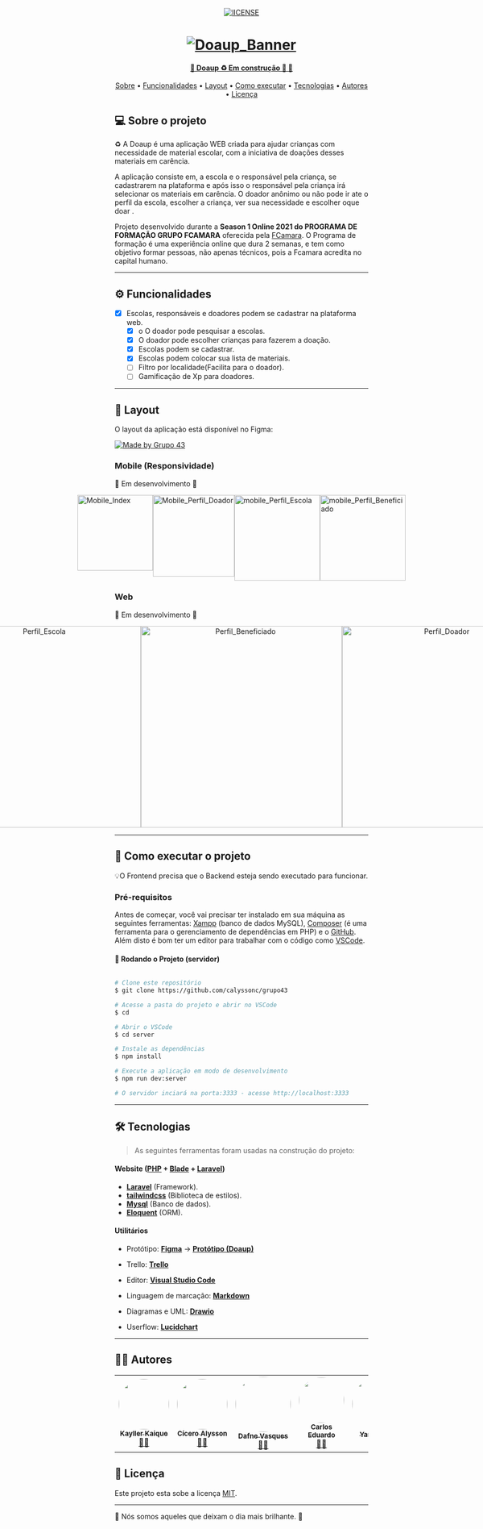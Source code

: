 
<p align="center">
  <a href="https://github.com/calyssonc/grupo43/blob/DEV/LICENSE">
  <img alt="lICENSE" src="https://img.shields.io/github/license/calyssonc/grupo43?color=orange&style=plastic">
  
 
</p>
<h1 align="center">
    <img alt="Doaup_Banner" title="Doaup_Banner" src="public\image\Banner_inicial.jpg" />
</h1>

<h4 align="center"> 
	🚧  Doaup ♻️ Em construção 🚀 🚧
</h4>

<p align="center">
 <a href="#-Sobre-o-projeto">Sobre</a> •
 <a href="#-Funcionalidades">Funcionalidades</a> •
 <a href="#-Layout">Layout</a> • 
 <a href="#-Como-executar-o-projeto">Como executar</a> • 
 <a href="#-Tecnologias">Tecnologias</a> • 
 <a href="#-Autores">Autores</a> • 
 <a href="#user-content--licença">Licença</a>
</p>


## 💻 Sobre o projeto

♻️  A Doaup é uma aplicação WEB criada para ajudar crianças com necessidade de material escolar, com a iniciativa de doações desses materiais em carência.

 A aplicação consiste em, a escola e o responsável pela criança, se cadastrarem na plataforma e após isso o responsável pela criança irá selecionar os  materiais em carência. O doador anônimo ou não pode ir ate o perfil da escola, escolher a criança, ver sua necessidade e escolher oque doar . 


Projeto desenvolvido durante a **Season 1 Online 2021 do PROGRAMA DE FORMAÇÃO GRUPO FCAMARA** oferecida pela [FCamara](https://www.fcamara.com.br/).
O Programa de formação é uma experiência online que dura 2 semanas, e tem como  objetivo formar pessoas, não apenas técnicos, pois a Fcamara acredita no capital humano.

---

## ⚙️ Funcionalidades

- [x] Escolas, responsáveis e doadores podem se cadastrar na plataforma web.
  - [x] o
  O doador pode pesquisar a escolas.
  - [x] O doador pode escolher crianças para fazerem a doação.
  - [x] Escolas podem se cadastrar.
  - [x] Escolas podem colocar sua lista de materiais.
  - [ ] Filtro por localidade(Facilita para o doador).
  - [ ] Gamificação de Xp para doadores. 

---

## 🎨 Layout

O layout da aplicação está disponível no Figma:

<a href="https://www.figma.com/file/3ICXPDFiph0syb2LbamKxE/Hackathon?node-id=127%3A1551">
  <img alt="Made by Grupo 43" src="https://img.shields.io/badge/Acessar%20Layout%20-Figma-%2304D361?color=orange&style=plastic">
</a>


### Mobile (Responsividade)
🚧 Em desenvolvimento 🚧

<p align="top"style="display: flex; align-items: flex-start; justify-content: center;">
  <img alt="Mobile_Index" title="Mobile_Index" src="public\image\mobile_Index.png"width="150" >

  <img alt="Mobile_Perfil_Doador" title="Mobile_Perfil_Doador" src="public\image\mobile_Perfil_Doador.png" width="162px">

   <img alt="mobile_Perfil_Escola" title="mobile_Perfil_Escola" src="public\image\mobile_Perfil_Escola.png" width="170px"> 

<img alt="mobile_Perfil_Beneficiado" title="mobile_Perfil_Beneficiado" src="public\image\mobile_Perfil_Beneficiado.png" width="170px"> 

</p>

### Web

🚧 Em desenvolvimento 🚧

<p align="center" style="display: flex; align-items: flex-start; justify-content: center;">

  <img alt="Perfil_Escola" title="Perfil_Escola" src="public\image\Perfil_Escola.png" width="400px">

  <img alt="Perfil_Beneficiado" title="Perfil_Beneficiado" src="public\image\Perfil_Beneficiado.png" width="400px" >

  <img alt="Perfil_Doador" title="Perfil_Doador" src="public\image\Perfil_Doador.png" width="400px" >
</p>

---

## 🚀 Como executar o projeto

💡O Frontend precisa que o Backend esteja sendo executado para funcionar.

### Pré-requisitos

Antes de começar, você vai precisar ter instalado em sua máquina as seguintes ferramentas:
[Xampp](https://www.apachefriends.org/pt_br/index.html) (banco de dados MySQL), [Composer](https://getcomposer.org/) (é uma ferramenta para o gerenciamento de dependências em PHP) e o [GitHub](https://github.com/). 
Além disto é bom ter um editor para trabalhar com o código como [VSCode](https://code.visualstudio.com/).

#### 🎲 Rodando o Projeto (servidor)

```bash

# Clone este repositório
$ git clone https://github.com/calyssonc/grupo43

# Acesse a pasta do projeto e abrir no VSCode
$ cd 

# Abrir o VSCode
$ cd server

# Instale as dependências
$ npm install

# Execute a aplicação em modo de desenvolvimento
$ npm run dev:server

# O servidor inciará na porta:3333 - acesse http://localhost:3333 

```


---

## 🛠 Tecnologias

> As seguintes ferramentas foram usadas na construção do projeto:

#### **Website**  ([PHP]()  +  [Blade]() + [Laravel]())

-   **[Laravel](https://laravel.com/)** (Framework).
-   **[tailwindcss](https://tailwindcss.com/)** (Biblioteca de estilos).
-   **[Mysql](https://www.mysql.com/)** (Banco de dados).
-   **[Eloquent](https://laravel.com/docs/5.0/eloquent)** (ORM).

#### **Utilitários**

-   Protótipo:  **[Figma](https://www.figma.com/)**  →  **[Protótipo (Doaup)](https://www.figma.com/file/3ICXPDFiph0syb2LbamKxE/Hackathon?node-id=127%3A1551)**

-   Trello:  **[Trello](https://trello.com/b/CmdF2Q6t/dev)**
-   Editor:  **[Visual Studio Code](https://code.visualstudio.com/)** 
-   Linguagem de marcação: **[Markdown](https://docs.pipz.com/central-de-ajuda/learning-center/guia-basico-de-markdown#open)**
-   Diagramas e UML:  **[Drawio](https://drive.google.com/file/d/1jb0uTJ3C2xzzjFBaJ_n0w4e7omlB2vtf/view?pli=1)**
-   Userflow:  **[Lucidchart](https://lucid.app/lucidchart/52921965-3807-456f-b99e-866596fe45b5/edit?shared=true&page=0_0#)**



---

## 👨‍💻 Autores
<table>
  <tr>
    <td align="center"><a href="https://www.linkedin.com/in/kayller-kaique/"><img style="border-radius: 50%;" src="public\image\Autores\Kayller.jpeg" width="100px;" alt=""/><br /><sub><b>Kayller Kaique</b></sub></a><br /><a href="https://www.linkedin.com/in/kayller-kaique/" title="Kayller_Perfil">👨‍🚀</a></td>
    <td align="center"><a href="https://www.linkedin.com/in/alyssondesenvolvimentoandroid/"><img style="border-radius: 50%;" src="public\image\Autores\Cicero.png" width="100px;" alt=""/><br /><sub><b>Cícero Alysson</b></sub></a><br /><a href="https://www.linkedin.com/in/alyssondesenvolvimentoandroid/" title="Cicero_Perfil">👨‍🚀</a></td>
    <td align="center"><a href="https://www.linkedin.com/in/dafne-vasques-970175147/"><img style="border-radius: 50%;" src="public\image\Autores\Dafne.png" width="110px;" alt=""/><br /><sub><b>Dafne Vasques</b></sub></a><br /><a href="https://www.linkedin.com/in/dafne-vasques-970175147/" title="Dafne_Perfil">👨‍🚀</a>  <a href="https://www.linkedin.com/in/dafne-vasques-970175147/"</a></td> 
    <td align="center"><a href="https://www.linkedin.com/in/carlos-eduardo-martins-filho-8a38b3174/"><img style="border-radius: 50%;" src="public\image\Autores\Kadu.png" width="90px;" alt=""/><br /><sub><b>Carlos Eduardo</b></sub></a><br /><a href="https://www.linkedin.com/in/carlos-eduardo-martins-filho-8a38b3174/" title="Carlos_Perfil">👨‍🚀</a></td>
    <td align="center"><a href="https://www.linkedin.com/in/yan-phillipe-silva-de-barros-820aa1ba/"><img style="border-radius: 50%;" src="public\image\Autores\Yan.png" width="105px;" alt=""/><br /><sub><b>Yan Phillipe</b></sub></a><br /><a href="https://www.linkedin.com/in/yan-phillipe-silva-de-barros-820aa1ba/" title="Yan_Perfil">🚀</a></td>
    <td align="center"><a href="https://www.linkedin.com/in/guydo-ventura-b7b60520a/"><img style="border-radius: 50%;" src="public\image\Autores\Guydo Ventura.png" width="100px;" alt=""/><br /><sub><b>Guydo Ventura</b></sub></a><br /><a href="https://www.linkedin.com/in/guydo-ventura-b7b60520a/" title="Guydo_Perfil">🚀</a></td>
    
  </tr>
</table>


## 📝 Licença

Este projeto esta sobe a licença [MIT](https://github.com/calyssonc/grupo43/blob/DEV/LICENSE).

---

🧡 Nós somos aqueles que deixam o dia mais brilhante. 🧡 